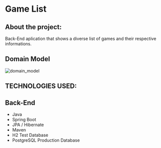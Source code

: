# Game List

## About the project:
Back-End aplication that shows a diverse list of games and their respective informations. 

## Domain Model
![domain_model](https://github.com/theocesar/GameList/assets/83956615/1bbda667-a4b5-4e90-8ddd-5f1bcc111351)


## TECHNOLOGIES USED:

## Back-End

- Java
- Spring Boot
- JPA / Hibernate
- Maven
- H2 Test Database
- PostgreSQL Production Database

